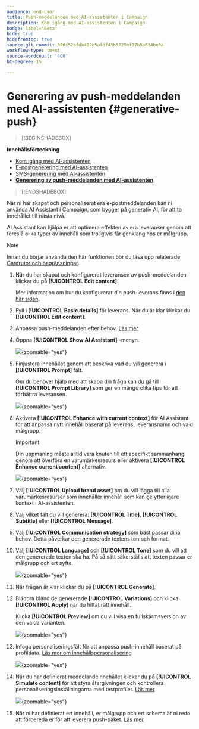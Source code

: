 ```yaml
---
audience: end-user
title: Push-meddelanden med AI-assistenten i Campaign
description: Kom igång med AI-assistenten i Campaign
badge: label="Beta"
hide: true
hidefromtoc: true
source-git-commit: 396f52cfdb482e5afdf43b5729ef37b5a634be3d
workflow-type: tm+mt
source-wordcount: '400'
ht-degree: 1%

---
```


# Generering av push-meddelanden med AI-assistenten {#generative-push}

>[!BEGINSHADEBOX]

**Innehållsförteckning**

* [Kom igång med AI-assistenten](generative-gs.md)
* [E-postgenerering med AI-assistenten](generative-content.md)
* [SMS-generering med AI-assistenten](generative-sms.md)
* **[Generering av push-meddelanden med AI-assistenten](generative-push.md)**

>[!ENDSHADEBOX]

När ni har skapat och personaliserat era e-postmeddelanden kan ni använda AI Assistant i Campaign, som bygger på generativ AI, för att ta innehållet till nästa nivå.

AI Assistant kan hjälpa er att optimera effekten av era leveranser genom att föreslå olika typer av innehåll som troligtvis får genklang hos er målgrupp.

>[!NOTE]
>
>Innan du börjar använda den här funktionen bör du läsa upp relaterade [Gardrutor och begränsningar](generative-gs.md#guardrails-and-limitations).

1. När du har skapat och konfigurerat leveransen av push-meddelanden klickar du på **[!UICONTROL Edit content]**.

   Mer information om hur du konfigurerar din push-leverans finns i [den här sidan](../push/create-push.md).

1. Fyll i **[!UICONTROL Basic details]** för leverans. När du är klar klickar du **[!UICONTROL Edit content]**.

1. Anpassa push-meddelanden efter behov. [Läs mer](../push/content-push.md)

1. Öppna **[!UICONTROL Show AI Assistant]** -menyn.

   ![](assets/push-genai-1.png){zoomable=&quot;yes&quot;}

1. Finjustera innehållet genom att beskriva vad du vill generera i **[!UICONTROL Prompt]** fält.

   Om du behöver hjälp med att skapa din fråga kan du gå till **[!UICONTROL Prompt Library]** som ger en mängd olika tips för att förbättra leveransen.

   ![](assets/push-genai-2.png){zoomable=&quot;yes&quot;}

1. Aktivera **[!UICONTROL Enhance with current context]** för AI Assistant för att anpassa nytt innehåll baserat på leverans, leveransnamn och vald målgrupp.

   >[!IMPORTANT]
   >
   > Din uppmaning måste alltid vara knuten till ett specifikt sammanhang genom att överföra en varumärkesresurs eller aktivera **[!UICONTROL Enhance current content]** alternativ.

   ![](assets/push-genai-3.png){zoomable=&quot;yes&quot;}

1. Välj **[!UICONTROL Upload brand asset]** om du vill lägga till alla varumärkesresurser som innehåller innehåll som kan ge ytterligare kontext i AI-assistenten.

1. Välj vilket fält du vill generera: **[!UICONTROL Title]**, **[!UICONTROL Subtitle]** eller **[!UICONTROL Message]**.

1. Välj **[!UICONTROL Communication strategy]** som bäst passar dina behov. Detta påverkar den genererade textens ton och format.

1. Välj **[!UICONTROL Language]** och **[!UICONTROL Tone]** som du vill att den genererade texten ska ha. På så sätt säkerställs att texten passar er målgrupp och ert syfte.

   ![](assets/push-genai-4.png){zoomable=&quot;yes&quot;}

1. När frågan är klar klickar du på **[!UICONTROL Generate]**.

1. Bläddra bland de genererade **[!UICONTROL Variations]** och klicka **[!UICONTROL Apply]** när du hittat rätt innehåll.

   Klicka **[!UICONTROL Preview]** om du vill visa en fullskärmsversion av den valda varianten.

   ![](assets/push-genai-5.png){zoomable=&quot;yes&quot;}

1. Infoga personaliseringsfält för att anpassa push-innehåll baserat på profildata. [Läs mer om innehållspersonalisering](../personalization/personalize.md)

   ![](assets/push-genai-6.png){zoomable=&quot;yes&quot;}

1. När du har definierat meddelandeinnehållet klickar du på **[!UICONTROL Simulate content]** för att styra återgivningen och kontrollera personaliseringsinställningarna med testprofiler. [Läs mer](../preview-test/preview-content.md)

   ![](assets/push-genai-7.png){zoomable=&quot;yes&quot;}

1. När ni har definierat ert innehåll, er målgrupp och ert schema är ni redo att förbereda er för att leverera push-paket. [Läs mer](../monitor/prepare-send.md)
